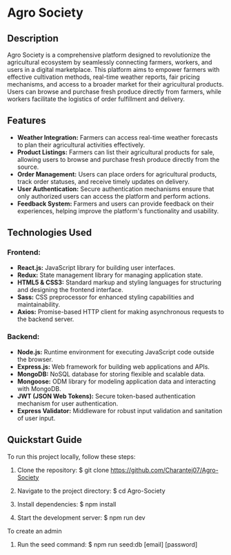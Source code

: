 # Agro Society

## Description

Agro Society is a comprehensive platform designed to revolutionize the agricultural ecosystem by seamlessly connecting farmers, workers, and users in a digital marketplace. This platform aims to empower farmers with effective cultivation methods, real-time weather reports, fair pricing mechanisms, and access to a broader market for their agricultural products. Users can browse and purchase fresh produce directly from farmers, while workers facilitate the logistics of order fulfillment and delivery.

## Features

- **Weather Integration:** Farmers can access real-time weather forecasts to plan their agricultural activities effectively.
- **Product Listings:** Farmers can list their agricultural products for sale, allowing users to browse and purchase fresh produce directly from the source.
- **Order Management:** Users can place orders for agricultural products, track order statuses, and receive timely updates on delivery.
- **User Authentication:** Secure authentication mechanisms ensure that only authorized users can access the platform and perform actions.
- **Feedback System:** Farmers and users can provide feedback on their experiences, helping improve the platform's functionality and usability.

## Technologies Used

### Frontend:
- **React.js:** JavaScript library for building user interfaces.
- **Redux:** State management library for managing application state.
- **HTML5 & CSS3:** Standard markup and styling languages for structuring and designing the frontend interface.
- **Sass:** CSS preprocessor for enhanced styling capabilities and maintainability.
- **Axios:** Promise-based HTTP client for making asynchronous requests to the backend server.

### Backend:
- **Node.js:** Runtime environment for executing JavaScript code outside the browser.
- **Express.js:** Web framework for building web applications and APIs.
- **MongoDB:** NoSQL database for storing flexible and scalable data.
- **Mongoose:** ODM library for modeling application data and interacting with MongoDB.
- **JWT (JSON Web Tokens):** Secure token-based authentication mechanism for user authentication.
- **Express Validator:** Middleware for robust input validation and sanitation of user input.

## Quickstart Guide

To run this project locally, follow these steps:

1. Clone the repository:
$ git clone https://github.com/Charantej07/Agro-Society

2. Navigate to the project directory:
$ cd Agro-Society

3. Install dependencies:
$ npm install

4. Start the development server:
$ npm run dev

To create an admin

1. Run the seed command:
$ npm run seed:db [email] [password]

